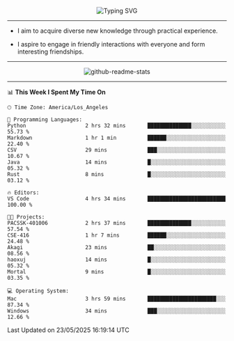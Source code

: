 <p align="center">
  <img src="https://readme-typing-svg.demolab.com?font=Fira+Code&weight=500&size=32&duration=2500&pause=1600&center=true&vCenter=true&random=false&width=1024&height=64&lines=Hi+there+%F0%9F%91%8B;I'm+delighted+you+could+make+it+here+%F0%9F%8E%89;I'm+Harry%2C+a+college+student+still+finding+my+way" alt="Typing SVG" />
</p>


---


- I aim to acquire diverse new knowledge through practical experience.

- I aspire to engage in friendly interactions with everyone and form interesting friendships.


---


<p align="center">
  <img src="https://github-readme-stats.vercel.app/api?username=Harry-Jing&show_icons=true" alt="github-readme-stats"/>
</p>


---

<!--START_SECTION:waka-->
📊 **This Week I Spent My Time On** 

```text
🕑︎ Time Zone: America/Los_Angeles

💬 Programming Languages: 
Python                   2 hrs 32 mins       ██████████████░░░░░░░░░░░   55.73 % 
Markdown                 1 hr 1 min          ██████░░░░░░░░░░░░░░░░░░░   22.40 % 
CSV                      29 mins             ███░░░░░░░░░░░░░░░░░░░░░░   10.67 % 
Java                     14 mins             █░░░░░░░░░░░░░░░░░░░░░░░░   05.32 % 
Rust                     8 mins              █░░░░░░░░░░░░░░░░░░░░░░░░   03.12 % 

🔥 Editors: 
VS Code                  4 hrs 34 mins       █████████████████████████   100.00 % 

🐱‍💻 Projects: 
PACSSK-401006            2 hrs 37 mins       ██████████████░░░░░░░░░░░   57.54 % 
CSE-416                  1 hr 7 mins         ██████░░░░░░░░░░░░░░░░░░░   24.48 % 
Akagi                    23 mins             ██░░░░░░░░░░░░░░░░░░░░░░░   08.56 % 
haoxuj                   14 mins             █░░░░░░░░░░░░░░░░░░░░░░░░   05.32 % 
Mortal                   9 mins              █░░░░░░░░░░░░░░░░░░░░░░░░   03.35 % 

💻 Operating System: 
Mac                      3 hrs 59 mins       ██████████████████████░░░   87.34 % 
Windows                  34 mins             ███░░░░░░░░░░░░░░░░░░░░░░   12.66 % 
```


 Last Updated on 23/05/2025 16:19:14 UTC
<!--END_SECTION:waka-->
